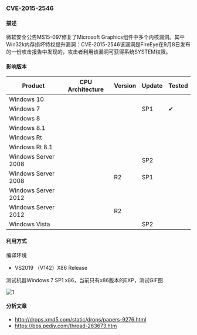 ### CVE-2015-2546

#### 描述

微软安全公告MS15-097修复了Microsoft Graphics组件中多个内核漏洞。其中Win32k内存损坏特权提升漏洞：CVE-2015-2546该漏洞是FireEye在9月8日发布的一份攻击报告中发现的，攻击者利用该漏洞可获得系统SYSTEM权限。

#### 影响版本

| Product             | CPU Architecture | Version | Update | Tested             |
| ------------------- | ---------------- | ------- | ------ | ------------------ |
| Windows 10          |                  |         |        |                    |
| Windows 7           |                  |         | SP1    | &#10004; |
| Windows 8           |                  |         |        |                    |
| Windows 8.1         |                  |         |        |                    |
| Windows Rt          |                  |         |        |                    |
| Windows Rt 8.1      |                  |         |        |                    |
| Windows Server 2008 |                  |         | SP2    |                    |
| Windows Server 2008 |                  | R2      | SP1    |                    |
| Windows Server 2012 |                  |         |        |                    |
| Windows Server 2012 |                  | R2      |        |                    |
| Windows Vista       |                  |         | SP2    |                    |

#### 利用方式

编译环境

- VS2019 （V142）X86 Release

测试机器Windows 7 SP1 x86，当前只有x86版本的EXP，测试GIF图

![1](https://raw.github.com/Ascotbe/Image/master/Kernelhub/CVE-2015-2546_win7_x86.gif)

#### 分析文章
- http://drops.xmd5.com/static/drops/papers-9276.html
- https://bbs.pediy.com/thread-263673.htm